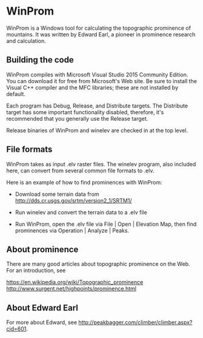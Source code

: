 # WinProm

WinProm is a Windows tool for calculating the topographic prominence
of mountains.  It was written by Edward Earl, a pioneer in prominence
research and calculation.

## Building the code

WinProm compiles with Microsoft Visual Studio 2015 Community Edition.
You can download it for free from Microsoft's Web site.  Be sure to
install the Visual C++ compiler and the MFC libraries; these are not
installed by default.

Each program has Debug, Release, and Distribute targets.  The
Distribute target has some important functionality disabled,
therefore, it's recommended that you generally use the Release target.

Release binaries of WinProm and winelev are checked in at the top
level.

## File formats

WinProm takes as input .elv raster files.  The winelev program, also
included here, can convert from several common file formats to .elv. 

Here is an example of how to find prominences with WinProm:

- Download some terrain data from http://dds.cr.usgs.gov/srtm/version2_1/SRTM1/

- Run winelev and convert the terrain data to a .elv file

- Run WinProm, open the .elv file via File | Open | Elevation Map,
  then find prominences via Operation | Analyze | Peaks.

## About prominence

There are many good articles about topographic prominence on the Web.
For an introduction, see

https://en.wikipedia.org/wiki/Topographic_prominence
http://www.surgent.net/highpoints/prominence.html

## About Edward Earl

For more about Edward, see http://peakbagger.com/climber/climber.aspx?cid=601.